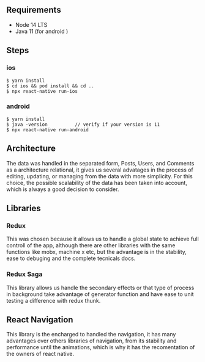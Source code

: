 ## Requirements

- Node 14 LTS
- Java 11 (for android )

## Steps

### ios

```
$ yarn install
$ cd ios && pod install && cd ..
$ npx react-native run-ios
```

### android

```
$ yarn install
$ java -version          // verify if your version is 11
$ npx react-native run-android
```

## Architecture

The data was handled in the separated form, Posts, Users, and Comments as a architecture relational, it gives us several advatages in the process of editing, updating, or managing from the data with more simplicity. For this choice, the possible scalability of the data has been taken into account, which is always a good decision to consider.

## Libraries

### Redux

This was chosen because it allows us to handle a global state to achieve full controll of the app, although there are other libraries with the same functions like mobx, machine x etc, but the advantage is in the stability, ease to debuging and the complete tecnicals docs.

### Redux Saga

This library allows us handle the secondary effects or that type of process in background take advantage of generator function and have ease to unit testing a difference with redux thunk.

## React Navigation

This library is the encharged to handled the navigation, it has many advantages over others libraries of navigation, from its stability and performance until the animations, which is why it has the recomentation of the owners of react native.
